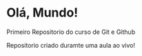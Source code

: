 # Olá, Mundo!
Primeiro Repositorio do curso de Git e Github

Repositorio criado duramte uma aula ao vivo!
